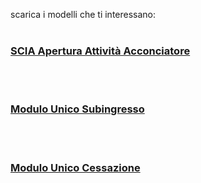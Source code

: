 scarica i modelli che ti interessano:
<br><br/>
### [SCIA Apertura Attività Acconciatore][87ff4a7a]

   [87ff4a7a]: http://www.umbriageo.regione.umbria.it/AccessoUnico/modulistica/03.pdf "vai al modulo"
<br><br/>
### [Modulo Unico Subingresso][7cf4384a]

   [7cf4384a]: http://www.umbriageo.regione.umbria.it/AccessoUnico/modulistica/23.pdf "vai al modulo"
<br><br/>
### [Modulo Unico Cessazione][47441420]

   [47441420]: http://www.umbriageo.regione.umbria.it/AccessoUnico/modulistica/22.pdf "vai al modulo"
